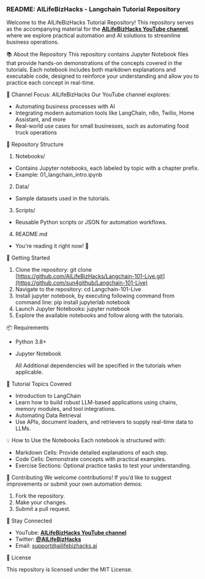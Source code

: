 ### README: AILifeBizHacks - Langchain Tutorial Repository

Welcome to the AILifeBizHacks Tutorial Repository! This repository serves as the accompanying material for the **[AILifeBizHacks YouTube channel](https://www.youtube.com/@AILifeBizHacks)**, where we explore 
practical automation and AI solutions to streamline business operations.

📚 About the Repository
This repository contains Jupyter Notebook files that provide hands-on demonstrations of the concepts covered in the tutorials. Each notebook includes both markdown explanations and executable code, 
designed to reinforce your understanding and allow you to practice each concept in real-time.

🎥 Channel Focus: AILifeBizHacks
Our YouTube channel explores:

- Automating business processes with AI
- Integrating modern automation tools like LangChain, n8n, Twilio, Home Assistant, and more
- Real-world use cases for small businesses, such as automating food truck operations

📁 Repository Structure
1. Notebooks/
- Contains Jupyter notebooks, each labeled by topic with a chapter prefix.
- Example: 01_langchain_intro.ipynb
2. Data/
- Sample datasets used in the tutorials.
3. Scripts/
- Reusable Python scripts or JSON for automation workflows.
4. README.md
- You're reading it right now! 📄

🚀 Getting Started
1. Clone the repository:
git clone [https://github.com/AILifeBizHacks/Langchain-101-Live.git](https://github.com/sun4github/Langchain-101-Live)
2. Navigate to the repository:
cd Langchain-101-Live
3. Install jupyter notebook, by executing following command from command line:
pip install jupyterlab notebook
4. Launch Jupyter Notebooks:
jupyter notebook
5. Explore the available notebooks and follow along with the tutorials.

📦 Requirements
- Python 3.8+
- Jupyter Notebook

  All Additional dependencies will be specified in the tutorials when applicable.

📘 Tutorial Topics Covered

- Introduction to LangChain
- Learn how to build robust LLM-based applications using chains, memory modules, and tool integrations.
- Automating Data Retrieval
- Use APIs, document loaders, and retrievers to supply real-time data to LLMs.

💡 How to Use the Notebooks
Each notebook is structured with:
- Markdown Cells: Provide detailed explanations of each step.
- Code Cells: Demonstrate concepts with practical examples.
- Exercise Sections: Optional practice tasks to test your understanding.

🤝 Contributing
We welcome contributions! If you’d like to suggest improvements or submit your own automation demos:

1. Fork the repository.
2. Make your changes.
3. Submit a pull request.
   
📢 Stay Connected
- YouTube: **[AILifeBizHacks YouTube channel](https://www.youtube.com/@AILifeBizHacks)**
- Twitter: **[@AILifeBizHacks](https://x.com/AILifeBizHacks)**
- Email: support@ailifebizhacks.ai

📝 License

This repository is licensed under the MIT License.
